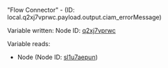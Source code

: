 "Flow Connector" - (ID: local.q2xj7vprwc.payload.output.ciam_errorMessage)

Variable written:
Node ID: [q2xj7vprwc](../nodes/q2xj7vprwc.md)

Variable reads:
* Node (Node ID: [sl1u7aepun](../nodes/sl1u7aepun.md))
